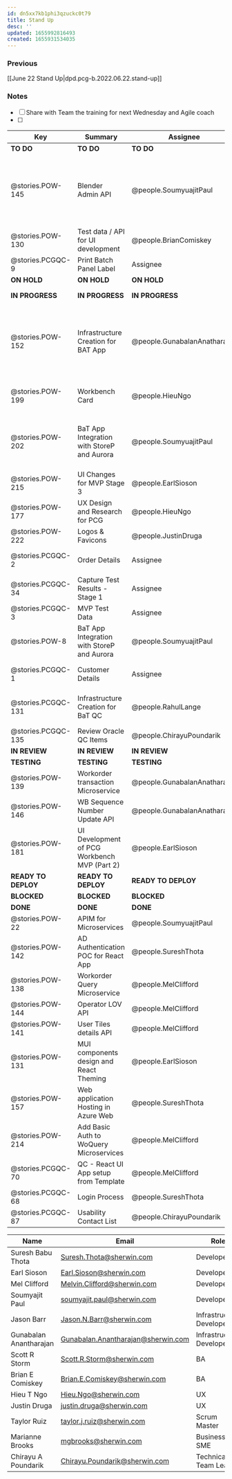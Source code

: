 ```yaml
---
id: dn5xx7kb1phi3qzuckc0t79
title: Stand Up
desc: ''
updated: 1655992816493
created: 1655931534035
---
```


### Previous

[[June 22 Stand Up|dpd.pcg-b.2022.06.22.stand-up]]

### Notes

- [ ] Share with Team the training for next Wednesday and Agile coach
- [ ] 


| Key                 | Summary                                      | Assignee                     | Notes                                                                           | Components                         |
| ------------------- | -------------------------------------------- | ---------------------------- | ------------------------------------------------------------------------------- | ---------------------------------- |
| **TO DO**           | **TO DO**                                    | **TO DO**                    | **TO DO**                                                                       | **TO DO**                          |
| @stories.POW-145    | Blender Admin API                            | @people.SoumyuajitPaul       | Ameya asked for the design structure for the API to proceed with the QA testing | Microservices and API              |
| @stories.POW-130    | Test data / API for UI development           | @people.BrianComiskey        |                                                                                 | Testing; UI Front End              |
| @stories.PCGQC-9    | Print Batch Panel Label                      | Assignee                     |                                                                                 | Testing; UI Front End              |
| **ON HOLD**         | **ON HOLD**                                  | **ON HOLD**                  | **ON HOLD**                                                                     | **ON HOLD**                        |
| **IN PROGRESS**     | **IN PROGRESS**                              | **IN PROGRESS**              | **IN PROGRESS**                                                                 | **IN PROGRESS**                    |
| @stories.POW-152    | Infrastructure Creation for BAT App          | @people.GunabalanAnatharajan | Sub-task - 156 will be done today, will be ready for demo tomorrow with Dan     |                                    |
| @stories.POW-199    | Workbench Card                               | @people.HieuNgo              | User interview yesterday and today                                              | UX                                 |
| @stories.POW-202    | BaT App Integration with StoreP and Aurora   | @people.SoumyuajitPaul       | Mapping will be reviewed today and completed today                              | Integration                        |
| @stories.POW-215    | UI Changes for MVP Stage 3                   | @people.EarlSioson           |                                                                                 |                                    |
| @stories.POW-177    | UX Design and Research for PCG               | @people.HieuNgo              |                                                                                 |                                    |
| @stories.POW-222    | Logos & Favicons                             | @people.JustinDruga          | Hieu is on this, the                                                            |                                    |
| @stories.PCGQC-2    | Order Details                                | Assignee                     | Waiting on DB and test data                                                     |                                    |
| @stories.PCGQC-34   | Capture Test Results - Stage 1               | Assignee                     |                                                                                 | Microservices and API              |
| @stories.PCGQC-3    | MVP Test Data                                | Assignee                     |                                                                                 |                                    |
| @stories.POW-8      | BaT App Integration with StoreP and Aurora   | @people.SoumyuajitPaul       | Will be moved to testing today                                                  |                                    |
| @stories.PCGQC-1    | Customer Details                             | Assignee                     | Scott will testing the sub-tasks                                                |                                    |
| @stories.PCGQC-131  | Infrastructure Creation for BaT QC           | @people.RahulLange           | Will be working with Jason, follow-up                                           |                                    |
| @stories.PCGQC-135  | Review Oracle QC Items                       | @people.ChirayuPoundarik     |                                                                                 | Testing; UI Front End              |
| **IN REVIEW**       | **IN REVIEW**                                | **IN REVIEW**                | **IN REVIEW**                                                                   | **ON HOLD**                        |
| **TESTING**         | **TESTING**                                  | **TESTING**                  | **TESTING**                                                                     | **BLOCKED**                        |
| @stories.POW-139    | Workorder transaction Microservice           | @people.GunabalanAnatharajan | Brian had access issues                                                         | Microservices and API              |
| @stories.POW-146    | WB Sequence Number Update API                | @people.GunabalanAnatharajan |                                                                                 | Microservices and API              |
| @stories.POW-181    | UI Development of PCG Workbench MVP (Part 2) | @people.EarlSioson           | Will be tested by Brian in Dev                                                  | UI Front End                       |
| **READY TO DEPLOY** | **READY TO DEPLOY**                          | **READY TO DEPLOY**          | **READY TO DEPLOY**                                                             | **BLOCKED**                        |
| **BLOCKED**         | **BLOCKED**                                  | **BLOCKED**                  | **BLOCKED**                                                                     | **BLOCKED**                        |
| **DONE**            | **DONE**                                     | **DONE**                     | **DONE**                                                                        | **DONE**                           |
| @stories.POW-22     | APIM for Microservices                       | @people.SoumyuajitPaul       |                                                                                 | Microservices and API              |
| @stories.POW-142    | AD Authentication POC for React App          | @people.SureshThota          |                                                                                 | Microservices and API;UI Front End |
| @stories.POW-138    | Workorder Query Microservice                 | @people.MelClifford          |                                                                                 | Microservices and API              |
| @stories.POW-144    | Operator LOV API                             | @people.MelClifford          |                                                                                 | Microservices and API              |
| @stories.POW-141    | User Tiles details API                       | @people.MelClifford          |                                                                                 | Microservices and API              |
| @stories.POW-131    | MUI components design and React Theming      | @people.EarlSioson           |                                                                                 | UI Front End;UX                    |
| @stories.POW-157    | Web application Hosting in Azure Web         | @people.SureshThota          |                                                                                 |                                    |
| @stories.POW-214    | Add Basic Auth to WoQuery Microservices      | @people.MelClifford          | Converted to a subtask                                                          |                                    |
| @stories.PCGQC-70   | QC - React UI App setup from Template        | @people.MelClifford          |                                                                                 | UI Front End                       |
| @stories.PCGQC-68   | Login Process                                | @people.SureshThota          |                                                                                 |                                    |
| @stories.PCGQC-87   | Usability Contact List                       | @people.ChirayuPoundarik     |                                                                                 |                                    |






| Name                   | Email                              | Role                     |
| ---------------------- | ---------------------------------- | ------------------------ |
| Suresh Babu Thota      | Suresh.Thota@sherwin.com           | Developer                |
| Earl Sioson            | Earl.Sioson@sherwin.com            | Developer                |
| Mel Clifford           | Melvin.Clifford@sherwin.com        | Developer                |
| Soumyajit Paul         | soumyajit.paul@sherwin.com         | Developer                |
| Jason Barr             | Jason.N.Barr@sherwin.com           | Infrastructure Developer |
| Gunabalan Anantharajan | Gunabalan.Anantharajan@sherwin.com | Infrastructure Developer |
| Scott R Storm          | Scott.R.Storm@sherwin.com          | BA                       |
| Brian E Comiskey       | Brian.E.Comiskey@sherwin.com       | BA                       |
| Hieu T Ngo             | Hieu.Ngo@sherwin.com               | UX                       |
| Justin Druga           | justin.druga@sherwin.com           | UX                       |
| Taylor Ruiz            | taylor.j.ruiz@sherwin.com          | Scrum Master             |
| Marianne Brooks        | mgbrooks@sherwin.com               | Business SME             |
| Chirayu A Poundarik    | Chirayu.Poundarik@sherwin.com      | Technical Team Lead      |
